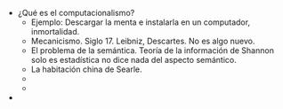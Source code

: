 - ¿Qué es el computacionalismo?
	- Ejemplo: Descargar la menta e instalarla en un computador, inmortalidad.
	- Mecanicismo. Siglo 17. Leibniz, Descartes. No es algo nuevo.
	- El problema de la semántica. Teoría de la información de Shannon solo es estadística no dice nada del aspecto semántico.
	- La habitación china de Searle.
	-
	-
-